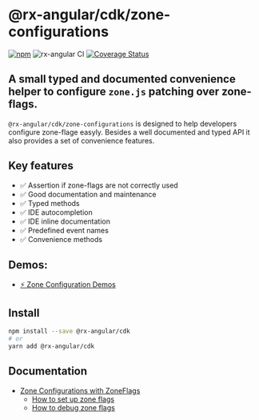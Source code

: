 # @rx-angular/cdk/zone-configurations

[![npm](https://img.shields.io/npm/v/%40rx-angular%2Fcdk.svg)](https://www.npmjs.com/package/%40rx-angular%2Fcdk)
![rx-angular CI](https://github.com/rx-angular/rx-angular/workflows/rx-angular%20CI/badge.svg?branch=main)
[![Coverage Status](https://raw.githubusercontent.com/rx-angular/rx-angular/github-pages/docs/test-coverage/cdk/jest-coverage-badge.svg)](https://rx-angular.github.io/rx-angular/test-coverage/cdk/lcov-report/index.html)

## A small typed and documented convenience helper to configure `zone.js` patching over zone-flags.

`@rx-angular/cdk/zone-configurations` is designed to help developers configure zone-flage easyly.
Besides a well documented and typed API it also provides a set of convenience features.

## Key features

- ✅ Assertion if zone-flags are not correctly used
- ✅ Good documentation and maintenance
- ✅ Typed methods
- ✅ IDE autocompletion
- ✅ IDE inline documentation
- ✅ Predefined event names
- ✅ Convenience methods

## Demos:

- [⚡ Zone Configuration Demos](https://github.com/BioPhoton/rx-angular-cdk-coalescing)

## Install

```bash
npm install --save @rx-angular/cdk
# or
yarn add @rx-angular/cdk
```

## Documentation

- [Zone Configurations with ZoneFlags](https://github.com/rx-angular/rx-angular/tree/main/libs/cdk/zone-configurations/docs/zone-flags.md)
  - [How to set up zone flags](https://github.com/rx-angular/rx-angular/tree/main/libs/cdk/zone-configurations/docs/how-to-setup-zone-flags.md)
  - [How to debug zone flags](https://github.com/rx-angular/rx-angular/tree/main/libs/cdk/zone-configurations/docs/how-to-debug-zone-flags.md)
